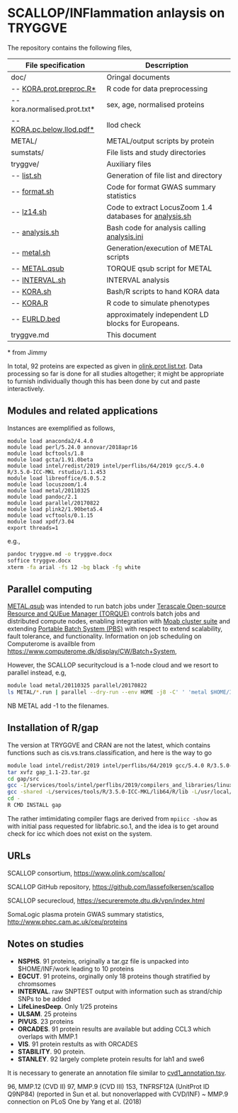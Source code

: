 # SCALLOP/INFlammation anlaysis on TRYGGVE

The repository contains the following files,

File specification | Descrription
-------------------|---------------------------------------------------------------
doc/               | Oringal documents
 -- [KORA.prot.preproc.R*](doc/KORA.prot.preproc.R) | R code for data preprocessing
 -- kora.normalised.prot.txt* | sex, age, normalised proteins
 -- [KORA.pc.below.llod.pdf*](doc/KORA.pc.below.llod.pdf) | llod check
METAL/             | METAL/output scripts by protein
sumstats/          | File lists and study directories
tryggve/           | Auxiliary files
 -- [list.sh](tryggve/list.sh)         | Generation of file list and directory
 -- [format.sh](tryggve/format.sh)     | Code for format GWAS summary statistics
 -- [lz14.sh](tryggve/lz14.sh)         | Code to extract LocusZoom 1.4 databases for [analysis.sh](tryggve/analysis.sh)
 -- [analysis.sh](tryggve/analysis.sh) | Bash code for analysis calling [analysis.ini](tryggve/analysis.ini)
 -- [metal.sh](tryggve/metal.sh)       | Generation/execution of METAL scripts
 -- [METAL.qsub](tryggve/METAL.qsub)   | TORQUE qsub script for METAL
 -- [INTERVAL.sh](tryggve/INTERVAL.sh) | INTERVAL analysis
 -- [KORA.sh](tryggve/KORA.sh) | Bash/R scripts to hand KORA data
 -- [KORA.R](tryggve/KORA.R) | R code to simulate phenotypes
 -- [EURLD.bed](tryggve/EURLD.bed) | approximately independent LD blocks for Europeans.
tryggve.md         | This document

\* from Jimmy

In total, 92 proteins are expected as given in
[olink.prot.list.txt](doc/olink.prot.list.txt). Data processing so far
is done for all studies altogether; it might be appropriate to furnish
individually though this has been done by cut and paste interactively.

## Modules and related applications

Instances are exemplified as follows,

``` {.bash}
module load anaconda2/4.4.0
module load perl/5.24.0 annovar/2018apr16
module load bcftools/1.8
module load gcta/1.91.0beta
module load intel/redist/2019 intel/perflibs/64/2019 gcc/5.4.0 R/3.5.0-ICC-MKL rstudio/1.1.453
module load libreoffice/6.0.5.2
module load locuszoom/1.4
module load metal/20110325
module load pandoc/2.1
module load parallel/20170822
module load plink2/1.90beta5.4
module load vcftools/0.1.15
module load xpdf/3.04
export threads=1
```

e.g., 

```bash
pandoc tryggve.md -o tryggve.docx
soffice tryggve.docx
xterm -fa arial -fs 12 -bg black -fg white
```

## Parallel computing

[METAL.qsub](tryggve/METAL.qsub) was intended to run batch jobs under [Terascale Open-source
Resource and QUEue Manager (TORQUE)](https://en.wikipedia.org/wiki/TORQUE) controls batch jobs and
distributed compute nodes, enabling integration with [Moab cluster
suite](https://en.wikipedia.org/wiki/Moab_Cluster_Suite) and extending
[Portable Batch System (PBS)](https://en.wikipedia.org/wiki/Portable_Batch_System) with respect
to extend scalability, fault tolerance, and functionality. Information on
job scheduling on Computerome is availble from https://www.computerome.dk/display/CW/Batch+System,

However, the SCALLOP securitycloud is a 1-node cloud and we resort to
parallel instead, e.g,

```bash
module load metal/20110325 parallel/20170822
ls METAL/*.run | parallel --dry-run --env HOME -j8 -C' ' 'metal $HOME/INF/{}'
```
NB METAL add -1 to the filenames.

## Installation of R/gap

The version at TRYGGVE and CRAN are not the latest, which contains functions such as cis.vs.trans.classification, and here is the way to go
```bash
module load intel/redist/2019 intel/perflibs/64/2019 gcc/5.4.0 R/3.5.0-ICC-MKL
tar xvfz gap_1.1-23.tar.gz
cd gap/src
gcc -I/services/tools/intel/perflibs/2019/compilers_and_libraries/linux/mpi/intel64/include -L/services/tools/intel/perflibs/2019/compilers_and_libraries/linux/mpi/intel64/lib/release -L/services/tools/intel/perflibs/2019/compilers_and_libraries/linux/mpi/intel64/lib -Xlinker --enable-new-dtags -Xlinker -rpath -Xlinker /services/tools/intel/perflibs/2019/compilers_and_libraries/linux/mpi/intel64/lib/release -Xlinker -rpath -Xlinker /services/tools/intel/perflibs/2019/compilers_and_libraries/linux/mpi/intel64/lib -Xlinker -rpath -Xlinker /opt/intel/mpi-rt/2017.0.0/intel64/lib/release -Xlinker -rpath -Xlinker /opt/intel/mpi-rt/2017.0.0/intel64/lib -lmpifort -lmpi -ldl -lrt -lpthread -L/services/tools/intel/perflibs/2019//compilers_and_libraries_2019.0.117/linux/mpi/intel64/libfabric/lib -fPIC -shared *.c *.f -c
gcc -shared -L/services/tools/R/3.5.0-ICC-MKL/lib64/R/lib -L/usr/local/lib64 -o gap.so 2k.o 2ld.o cline.o gcontrol_c.o gcx.o gif_c.o hap_c.o hwe.hardy.o kin.morgan.o makeped_c.o mia.o muvar.o package_native_routine_registration_skeleton.o pfc.o pfc.sim.o pgc_c.o whscore.o -L/usr/lib/gcc/x86_64-redhat-linux/4.8.2 -lgfortran -lm -lquadmath -L/services/tools/R/3.5.0-ICC-MKL/lib64/R/lib -lR
cd -
R CMD INSTALL gap
```
The rather imtimidating compiler flags are derived from `mpiicc -show` as with initial pass requested for libfabric.so.1, and the idea is to get around check for icc which does not exist on the system.

## URLs

SCALLOP consortium, https://www.olink.com/scallop/

SCALLOP GitHub repository, https://github.com/lassefolkersen/scallop

SCALLOP securecloud, https://secureremote.dtu.dk/vpn/index.html

SomaLogic plasma protein GWAS summary statistics, http://www.phpc.cam.ac.uk/ceu/proteins

## Notes on studies

-   **NSPHS**. 91 proteins, originally a tar.gz file is unpacked into \$HOME/INF/work leading to 10 proteins
-   **EGCUT**. 91 proteins, orginally only 18 proteins though stratified by chromsomes
-   **INTERVAL**. raw SNPTEST output with information such as strand/chip SNPs to be added
-   **LifeLinesDeep**. Only 1/25 proteins
-   **ULSAM**. 25 proteins
-   **PIVUS**. 23 proteins
-   **ORCADES**. 91 protein results are available but adding CCL3 which overlaps with MMP.1
-   **VIS**. 91 protein restults as with ORCADES
-   **STABILITY**. 90 protein.
-   **STANLEY**. 92 largely complete protein results for lah1 and swe6

It is necessary to generate an annotation file similar to [cvd1\_annotation.tsv](doc/cvd1_annotation.tsv).

96, MMP.12 (CVD II)
97, MMP.9 (CVD III)
153, TNFRSF12A (UnitProt ID Q9NP84) (reported in Sun et al. but nonoverlapped with CVD/INF)
     ~ MMP.9 connection on PLoS One by Yang et al. (2018)
